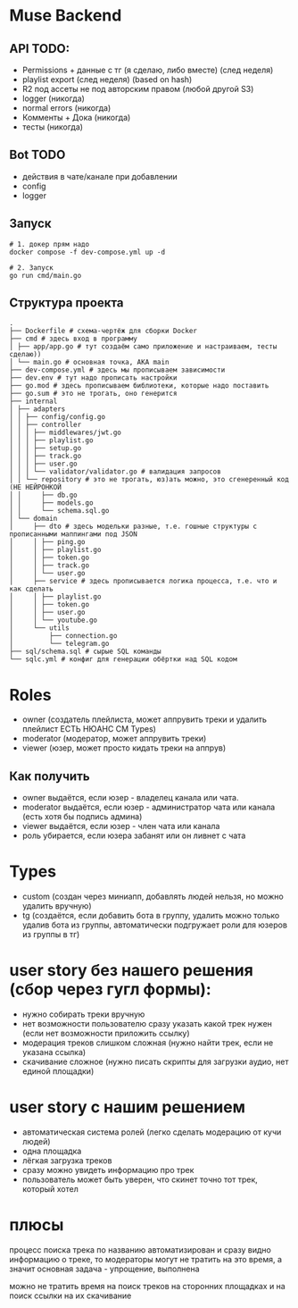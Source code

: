 # Muse Backend

## API TODO:
- Permissions + данные с тг (я сделаю, либо вместе) (след неделя)
- playlist export (след неделя) (based on hash)
- R2 под ассеты не под авторским правом (любой другой S3)
- logger (никогда)
- normal errors (никогда)
- Комменты + Дока (никогда)
- тесты (никогда)

## Bot TODO
- действия в чате/канале при добавлении
- config
- logger

## Запуск
```shell
# 1. докер прям надо
docker compose -f dev-compose.yml up -d

# 2. Запуск
go run cmd/main.go
```

## Структура проекта
```shell
.
├── Dockerfile # схема-чертёж для сборки Docker
├── cmd # здесь вход в программу
│ ├── app/app.go # тут создаём само приложение и настраиваем, тесты сделаю))
│ └── main.go # основная точка, AKA main
├── dev-compose.yml # здесь мы прописываем зависимости
├── dev.env # тут надо прописать настройки
├── go.mod # здесь прописываем библиотеки, которые надо поставить
├── go.sum # это не трогать, оно генерится
├── internal
│ ├── adapters
│ │ ├── config/config.go
│ │ ├── controller
│ │ │ ├── middlewares/jwt.go
│ │ │ ├── playlist.go
│ │ │ ├── setup.go
│ │ │ ├── track.go
│ │ │ ├── user.go
│ │ │ └── validator/validator.go # валидация запросов
│ │ └── repository # это не трогать, юз)ать можно, это сгенеренный код (НЕ НЕЙРОНКОЙ
│ │     ├── db.go
│ │     ├── models.go
│ │     └── schema.sql.go
│ └── domain
│     ├── dto # здесь модельки разные, т.е. гошные структуры с прописанными маппингами под JSON
│     │ ├── ping.go
│     │ ├── playlist.go
│     │ ├── token.go
│     │ ├── track.go
│     │ └── user.go
│     ├── service # здесь прописывается логика процесса, т.е. что и как сделать
│     │ ├── playlist.go
│     │ ├── token.go
│     │ ├── user.go
│     │ └── youtube.go
│     └── utils
│         ├── connection.go
│         └── telegram.go
├── sql/schema.sql # сырые SQL команды
└── sqlc.yml # конфиг для генерации обёртки над SQL кодом
```

# Roles
- owner (создатель плейлиста, может аппрувить треки и удалить плейлист ЕСТЬ НЮАНС СМ Types)
- moderator (модератор, может аппрувить треки)
- viewer (юзер, может просто кидать треки на аппрув)
## Как получить
- owner выдаётся, если юзер - владелец канала или чата.
- moderator выдаётся, если юзер - администратор чата или канала (есть хотя бы подпись админа)
- viewer выдаётся, если юзер - член чата или канала
- роль убирается, если юзера забанят или он ливнет с чата

# Types
- custom (создан через миниапп, добавлять людей нельзя, но можно удалить вручную)
- tg (создаётся, если добавить бота в группу, удалить можно только удалив бота из группы, автоматически подгружает роли для юзеров из группы в тг)

# user story без нашего решения (сбор через гугл формы):
- нужно собирать треки вручную
- нет возможности пользователю сразу указать какой трек нужен (если нет возможности приложить ссылку)
- модерация треков слишком сложная (нужно найти трек, если не указана ссылка)
- скачивание сложное (нужно писать скрипты для загрузки аудио, нет единой площадки)

# user story с нашим решением
- автоматическая система ролей (легко сделать модерацию от кучи людей)
- одна площадка
- лёгкая загрузка треков
- сразу можно увидеть информацию про трек
- пользователь может быть уверен, что скинет точно тот трек, который хотел

# плюсы
процесс поиска трека по названию автоматизирован и сразу видно информацию о треке, 
то модераторы могут не тратить на это время, а значит основная задача - упрощение, выполнена

можно не тратить время на поиск треков на сторонних площадках и на поиск ссылки на их скачивание